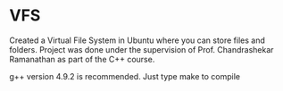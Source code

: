 # VFS
Created a Virtual File System in Ubuntu where you can store files and folders. 
Project was done under the supervision of Prof. Chandrashekar Ramanathan as part of the C++ course.

g++ version 4.9.2 is recommended.
Just type make to compile
